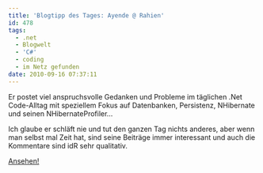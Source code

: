 ```yaml
---
title: 'Blogtipp des Tages: Ayende @ Rahien'
id: 478
tags:
  - .net
  - Blogwelt
  - 'C#'
  - coding
  - im Netz gefunden
date: 2010-09-16 07:37:11
---
```


Er postet viel anspruchsvolle Gedanken und Probleme im täglichen .Net Code-Alltag mit speziellem Fokus auf Datenbanken, Persistenz, NHibernate und seinen NHibernateProfiler…

Ich glaube er schläft nie und tut den ganzen Tag nichts anderes, aber wenn man selbst mal Zeit hat, sind seine Beiträge immer interessant und auch die Kommentare sind idR sehr qualitativ.

[Ansehen!](http://ayende.com/Blog/Default.aspx "Ayende @ Rahien")